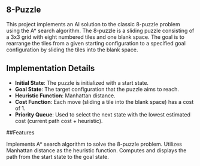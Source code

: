 ## 8-Puzzle

This project implements an AI solution to the classic 8-puzzle problem using the A* search algorithm. The 8-puzzle is a sliding puzzle consisting of a 3x3 grid with eight numbered tiles and one blank space. The goal is to rearrange the tiles from a given starting configuration to a specified goal configuration by sliding the tiles into the blank space.


## Implementation Details

- **Initial State**: The puzzle is initialized with a start state.
- **Goal State**: The target configuration that the puzzle aims to reach.
- **Heuristic Function**: Manhattan distance.
- **Cost Function**: Each move (sliding a tile into the blank space) has a cost of 1.
- **Priority Queue**: Used to select the next state with the lowest estimated cost (current path cost + heuristic).


##Features

Implements A* search algorithm to solve the 8-puzzle problem.
Utilizes Manhattan distance as the heuristic function.
Computes and displays the path from the start state to the goal state.